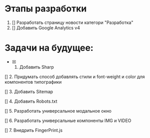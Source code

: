 # Этапы разработки

1. [] Разработать страницу новости категори "Разработка"
2. [] Добавить Google Analytics v4

# Задачи на будущее:
- [x] 1. Добавить Sharp

[] 2. Придумать способ добавлять стили и font-weight и color для компонентов типографики 

[] 3. Добавить Sitemap

[] 4. Добавить Robots.txt

[] 5. Разработать универсальное модальное окно

[] 6. Разработать универсальные компоненты IMG и VIDEO

[] 7. Внедрить FingerPrint.js